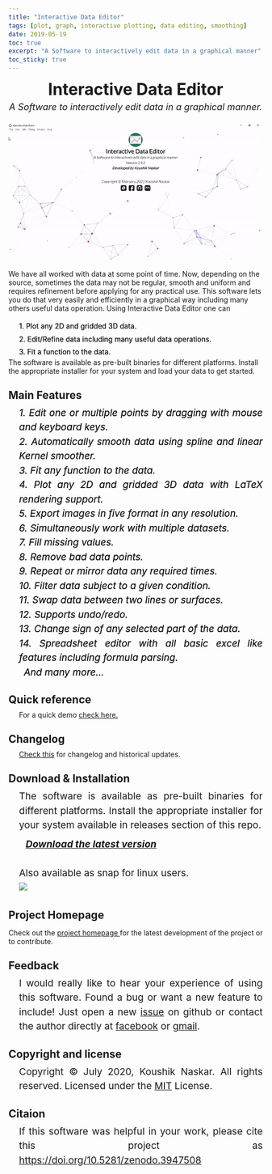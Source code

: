 ```yaml
---
title: "Interactive Data Editor"
tags: [plot, graph, interactive plotting, data editing, smoothing]
date: 2019-05-19
toc: true
excerpt: "A Software to interactively edit data in a graphical manner"
toc_sticky: true
---
```



<head>
    <style>
        .block {
            font-size: 19px;
            line-height: 1.5;
            margin-left: 21px;
            text-align: justify
        }
        h2 {
            margin-bottom: 9px;
            margin-top: 27px;
        }
        .blockf{
            font-size: 19px;
            line-height: 1.5;
            margin-left: 21px;
            text-align: justify;
            font-style: italic;
            text-shadow : 0 0 0 
        }
        .blockd{
            line-height: 1.8;
            margin-left: 21px;
            text-align: justify;
            text-shadow : 0 0 0 ;
        }
    </style>
</head>



<div style="text-align: center;">
    <div style="font-weight: bold;font-size: xx-large; margin-top:9px">Interactive Data Editor</div>
    <div style="font-size: large;font-style: italic;margin-top: 5px;margin-bottom: 5px;">A Software to interactively  edit data in a graphical manner.</div><br>
    <img src='../images/ide/screenshot.gif'>
</div>

We have all worked with data at some point of time. Now, depending on the source, sometimes the data may not be regular, smooth and uniform and requires refinement before applying for any practical use. This software lets you do that very easily and efficiently in a graphical way including many others useful data operation.
Using Interactive Data Editor one can  
<div class="blockd">
    1. Plot any 2D and gridded 3D data.<br>
    2. Edit/Refine data including many useful data operations.<br>
    3. Fit a function to the data.<br>
</div>
The software is available as pre-built binaries for different platforms. Install the appropriate installer for your system 
and load your data to get started.


## Main Features
<div class="blockf">
    1. Edit one or multiple points by dragging with mouse and keyboard keys.<br>
    2. Automatically smooth data using spline and linear Kernel smoother.<br>
    3. Fit any function to the data. <br>
    4. Plot any 2D and gridded 3D data with LaTeX rendering support.<br>
    5. Export images in five format in any resolution.<br>
    6. Simultaneously work with multiple datasets.<br>
    7. Fill missing values.<br>
    8. Remove bad data points.<br>
    9. Repeat or mirror data any required times.<br>
    10. Filter data subject to a given condition.<br>
    11. Swap data between two lines or surfaces.<br>
    12. Supports undo/redo.<br>
    13. Change sign of any selected part of the data.<br>
    14. Spreadsheet editor with all basic excel like features including formula parsing.<br>
    &ensp;And many more...
</div>

## Quick reference
<div style="margin-left: 21px;">
    For a quick demo <a href="../posts/ide_quick_ref.html">check here.</a>
</div>

## Changelog
<div style="margin-left: 21px;">
    <a href="https://github.com/Koushikphy/Interactive_Data_Editor/blob/master/RELEASE.md">Check this</a> for changelog and historical updates.
</div>


## Download & Installation
<div class="block">
The software is available as pre-built binaries for different platforms. Install the appropriate installer for your system available in releases section of this repo.
<div style="font-style:italic; margin-left:13px; margin-top:9px">
    <b><a href='https://github.com/Koushikphy/Interactive_Data_Editor/releases/latest'>Download the latest version</a></b>
    <br>
</div>
<br>
 Also available as snap for linux users.  <br>
 <img src='https://snapcraft.io/static/images/badges/en/snap-store-black.svg'>
</div>

## Project Homepage  
Check out the <a href="https://github.com/Koushikphy/Interactive_Data_Editor"> project homepage </a> for the latest development of the project or to contribute.


## Feedback
<div class="block">
    I would really like to hear your experience of using this software. Found a bug or want a new feature to include! Just open a new <a href='https://github.com/Koushikphy/Interactive_Data_Editor/issues'>issue</a> on github or contact the author directly at <a href='https://www.facebook.com/koushik.naskar3'>facebook</a> or <a href='mailto:koushik.naskar9@gmail.com'>gmail</a>.
</div>

## Copyright and license
<div class="block">
Copyright © July 2020, Koushik Naskar. All rights reserved.
Licensed under the <a href='https://github.com/Koushikphy/Interactive_Data_Editor/blob/master/LICENSE'>MIT</a> License.  
</div>



## Citaion
<div class="block">
If this software was helpful in your work, please cite this project as <a href='https://doi.org/10.5281/zenodo.3947508'>https://doi.org/10.5281/zenodo.3947508</a>
</div>


